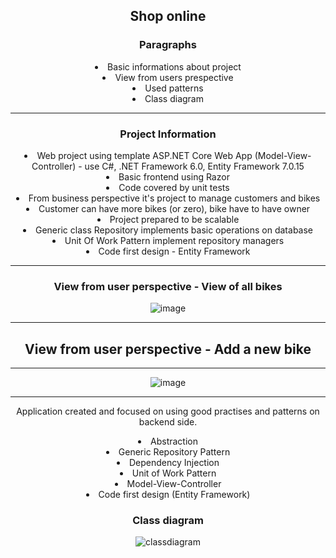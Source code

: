 <!DOCTYPE html>
<html>
<head>
</head>
<body style="margin: auto; text-align: center;">
    
<h2>Shop online</h2>
<p />
<h3>Paragraphs</h3>
<li>Basic informations about project</li>
<li>View from users prespective</li>
<li>Used patterns</li>
<li>Class diagram</li>
    
<hr>
<h3>Project Information</h3>
<li>Web project using template ASP.NET Core Web App (Model-View-Controller) - use C#, .NET Framework 6.0, Entity Framework 7.0.15</li>
<li>Basic frontend using Razor</li>
<li>Code covered by unit tests</li>
<li>From business perspective it's project to manage customers and bikes</li>
<li>Customer can have more bikes (or zero), bike have to have owner</li>
<li>Project prepared to be scalable</li>
<li>Generic class Repository implements basic operations on database</li>
<li>Unit Of Work Pattern implement repository managers</li>
<li>Code first design - Entity Framework </li>
<hr>
    
<h3>View from user perspective - View of all bikes</h3>

![image](https://github.com/kadisin/ShopOnline/assets/38622355/33ff0596-4208-49fa-8570-451a1de5d682)

<hr>
<p />
<h2>View from user perspective - Add a new bike</h2>
<hr>
    
![image](https://github.com/kadisin/ShopOnline/assets/38622355/dbd1cbf9-0fd2-4e84-85c6-987297fb730c)

<hr>
<p />
<p> Application created and focused on using good practises and patterns on backend side.</p>
<p />
<li> Abstraction </li>
<li> Generic Repository Pattern </li>
<li> Dependency Injection </li>
<li> Unit of Work Pattern </li>
<li> Model-View-Controller </li>
<li> Code first design (Entity Framework) </li>

<h3>Class diagram</h3>

![classdiagram](https://github.com/kadisin/ShopOnline/assets/38622355/4737ec02-bea6-405e-b87c-e289da1da40c)



</body>
</html>

